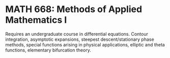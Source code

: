 # MATH 668: Methods of Applied Mathematics I

Requires an undergraduate course in differential equations. Contour integration, asymptotic expansions, steepest descent/stationary phase methods, special functions arising in physical applications, elliptic and theta functions, elementary bifurcation theory.